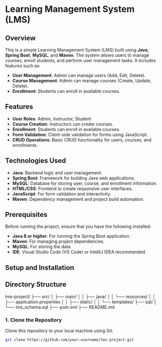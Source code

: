 # Learning Management System (LMS)

## Overview
This is a simple Learning Management System (LMS) built using **Java**, **Spring Boot**, **MySQL**, and **Maven**. The system allows users to manage courses, enroll students, and perform user management tasks. It includes features such as:

- **User Management**: Admin can manage users (Add, Edit, Delete).
- **Course Management**: Admin can manage courses (Create, Update, Delete).
- **Enrollment**: Students can enroll in available courses.

## Features
- **User Roles**: Admin, Instructor, Student
- **Course Creation**: Instructors can create courses.
- **Enrollment**: Students can enroll in available courses.
- **Form Validation**: Client-side validation for forms using JavaScript.
- **CRUD Operations**: Basic CRUD functionality for users, courses, and enrollments.

## Technologies Used
- **Java**: Backend logic and user management.
- **Spring Boot**: Framework for building Java web applications.
- **MySQL**: Database for storing user, course, and enrollment information.
- **HTML/CSS**: Frontend to create responsive user interfaces.
- **JavaScript**: For form validation and interactivity.
- **Maven**: Dependency management and project build automation.

## Prerequisites
Before running the project, ensure that you have the following installed:
- **Java 8 or higher**: For running the Spring Boot application.
- **Maven**: For managing project dependencies.
- **MySQL**: For storing the data.
- **IDE**: Visual Studio Code (VS Code) or IntelliJ IDEA recommended.

## Setup and Installation

## Directory Structure

lms-project/
├── src/
│   ├── main/
│   │   ├── java/
│   │   └── resources/
│   │       ├── application.properties
│   │       ├── static/
│   │       └── templates/
├── sql/
│   └── lms_schema.sql
├── pom.xml
├── README.md


### 1. Clone the Repository
Clone this repository to your local machine using Git:
```bash
git clone https://github.com/your-username/lms-project.git

